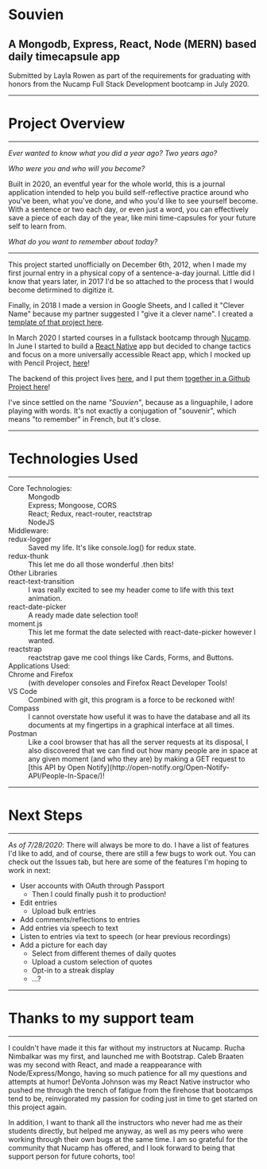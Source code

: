 # Souvien
## A Mongodb, Express, React, Node (MERN) based daily timecapsule app
Submitted by Layla Rowen as part of the requirements for graduating with honors from the Nucamp Full Stack Development bootcamp in July 2020.
_________________________
# Project Overview
_________________________
*Ever wanted to know what you did a year ago? Two years ago?*

*Who were you and who will you become?*

Built in 2020, an eventful year for the whole world, this is a journal application intended to help you build self-reflective practice around who you've been, what you've done, and who you'd like to see yourself become. With a sentence or two each day, or even just a word, you can effectively save a piece of each day of the year, like mini time-capsules for your future self to learn from.

*What do you want to remember about today?*
_________________________

This project started unofficially on December 6th, 2012, when I made my first journal entry in a physical copy of a sentence-a-day journal. Little did I know that years later, in 2017 I'd be so attached to the process that I would become detirmined to digitize it.

Finally, in 2018 I made a version in Google Sheets, and I called it "Clever Name" because my partner suggested I "give it a clever name". I created a [template of that project here](https://docs.google.com/spreadsheets/d/1LD71BD6aUxX25YVJqcQh-Q-cku1yHdZt9FS68_XO_dw/edit?usp=sharing).

In March 2020 I started courses in a fullstack bootcamp through [Nucamp](https://www.nucamp.co/). In June I started to build a [React Native](https://github.com/laylar/clevername-react-native) app but decided to change tactics and focus on a more universally accessible React app, which I mocked up with Pencil Project, [here](https://drive.google.com/file/d/1uzEYudYV_hYKOfp3XdAIQV_Ssyk13L3g/view?usp=sharing)! 

The backend of this project lives [here](https://github.com/laylar/souvien-server), and I put them [together in a Github Project here](https://github.com/users/laylar/projects/1)!

I've since settled on the name *"Souvien"*, because as a linguaphile, I adore playing with words. It's not exactly a conjugation of "souvenir", which means "to remember" in French, but it's close.

_________________________
# Technologies Used
_________________________
<dl>
  <dt>Core Technologies:</dt>
<dd>Mongodb</dd>
<dd>Express; Mongoose, CORS</dd>
<dd>React; Redux, react-router, reactstrap</dd>
<dd>NodeJS</dd>

<dt>Middleware:</dt>
redux-logger
<dd>Saved my life. It's like console.log() for redux state.</dd>
redux-thunk
<dd>This let me do all those wonderful .then bits!</dd>

<dt>Other Libraries</dt>
react-text-transition
<dd>I was really excited to see my header come to life with this text animation.</dd>
react-date-picker
<dd>A ready made date selection tool!</dd>
moment.js
<dd>This let me format the date selected with react-date-picker however I wanted.</dd>
reactstrap
<dd>reactstrap gave me cool things like Cards, Forms, and Buttons.</dd>

<dt>Applications Used:</dt>
Chrome and Firefox
<dd>(with developer consoles and Firefox React Developer Tools!</dd>
VS Code
<dd>Combined with git, this program is a force to be reckoned with!</dd>
Compass
<dd>I cannot overstate how useful it was to have the database and all its documents at my fingertips in a graphical interface at all times.</dd>
Postman
<dd>Like a cool browser that has all the server requests at its disposal, I also discovered that we can find out how many people are in space at any given moment (and who they are) by making a GET request to [this API by Open Notify](http://open-notify.org/Open-Notify-API/People-In-Space/)!</dd>
</dl>

_________________________
# Next Steps
_________________________

*As of 7/28/2020*: There will always be more to do. I have a list of features I'd like to add, and of course, there are still a few bugs to work out. You can check out the Issues tab, but here are some of the features I'm hoping to work in next:
   * User accounts with OAuth through Passport 
	    * Then I could finally push it to production!
   * Edit entries
	 * Upload bulk entries
   * Add comments/reflections to entries
   * Add entries via speech to text
   * Listen to entries via text to speech (or hear previous recordings)
   * Add a picture for each day
	 * Select from different themes of daily quotes
	 * Upload a custom selection of quotes
	 * Opt-in to a streak display
	 * ...?
   
_________________________
# Thanks to my support team
_________________________
I couldn't have made it this far without my instructors at Nucamp. Rucha Nimbalkar was my first, and launched me with Bootstrap. Caleb Braaten was my second with React, and made a reappearance with Node/Express/Mongo, having so much patience for all my questions and attempts at humor! DeVonta Johnson was my React Native instructor who pushed me through the trench of fatigue from the firehose that bootcamps tend to be, reinvigorated my passion for coding just in time to get started on this project again.

In addition, I want to thank all the instructors who never had me as their students directly, but helped me anyway, as well as my peers who were working through their own bugs at the same time. I am so grateful for the community that Nucamp has offered, and I look forward to being that support person for future cohorts, too!
